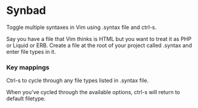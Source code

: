 Synbad
======

Toggle multiple syntaxes in Vim using .syntax file and ctrl-s.

Say you have a file that Vim thinks is HTML but you want to treat it as PHP or Liquid or ERB. Create a file at the root of your project called .syntax and enter file types in it.

### Key mappings

Ctrl-s to cycle through any file types listed in .syntax file.

When you've cycled through the available options, ctrl-s will return to default filetype.

